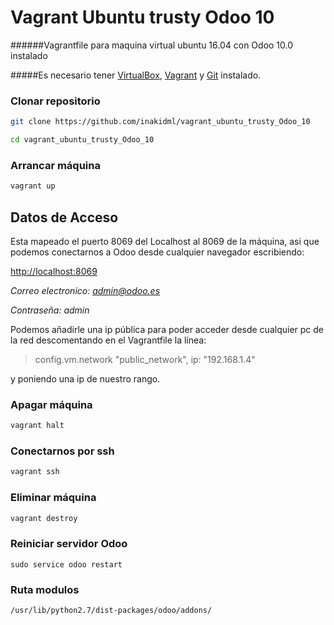 # Vagrant Ubuntu trusty Odoo 10
######Vagrantfile para maquina virtual ubuntu 16.04 con Odoo 10.0 instalado

#####Es necesario tener [VirtualBox](https://www.virtualbox.org/wiki/Downloads), [Vagrant](https://www.vagrantup.com/downloads.html) y [Git](https://git-scm.com/downloads) instalado.

### Clonar repositorio
```bash
git clone https://github.com/inakidml/vagrant_ubuntu_trusty_Odoo_10
```
```bash
cd vagrant_ubuntu_trusty_Odoo_10
```
### Arrancar máquina
```bash
vagrant up
```
## Datos de Acceso
Esta mapeado el puerto 8069 del Localhost al 8069 de la máquina, asi que podemos conectarnos a Odoo desde cualquier navegador escribiendo:

[http://localhost:8069](http://localhost:8069)

*Correo electronico: 
admin@odoo.es*

*Contraseña: 
admin*

Podemos añadirle una ip pública para poder acceder desde cualquier pc de la red descomentando en el Vagrantfile la línea:
>config.vm.network "public_network", ip: "192.168.1.4"

y poniendo una ip de nuestro rango.

### Apagar máquina
```bash
vagrant halt
```
### Conectarnos por ssh
```bash
vagrant ssh
```
### Eliminar máquina
```bash
vagrant destroy
```

### Reiniciar servidor Odoo
```
sudo service odoo restart
```



### Ruta modulos 
```bash
/usr/lib/python2.7/dist-packages/odoo/addons/
```


